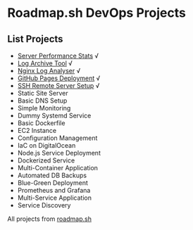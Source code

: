 # Roadmap.sh DevOps Projects
###
## List Projects
- [Server Performance Stats](https://roadmap.sh/projects/server-stats) √
- [Log Archive Tool](https://roadmap.sh/projects/log-archive-tool) √
- [Nginx Log Analyser](https://roadmap.sh/projects/nginx-log-analyser) √
- [GitHub Pages Deployment](https://roadmap.sh/projects/github-actions-deployment-workflow) √
- [SSH Remote Server Setup](https://roadmap.sh/projects/ssh-remote-server-setup) √
- Static Site Server
- Basic DNS Setup
- Simple Monitoring
- Dummy Systemd Service
- Basic Dockerfile
- EC2 Instance
- Configuration Management
- IaC on DigitalOcean
- Node.js Service Deployment
- Dockerized Service
- Multi-Container Application
- Automated DB Backups
- Blue-Green Deployment
- Prometheus and Grafana
- Multi-Service Application
- Service Discovery

All projects from [roadmap.sh](https://roadmap.sh/devops/projects)
